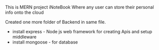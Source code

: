 This is MERN project iNoteBook Where any user can store their personal info onto the cloud

Created one more folder of Backend in same file.

- install express - Node js web framework for creating Apis and setup middleware
- install mongoose - for database
